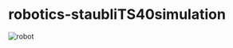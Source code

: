 # robotics-staubliTS40simulation
![robot](https://user-images.githubusercontent.com/96301936/212939230-6ab87b56-5ae1-4064-8f9c-8d215b9a3139.jpg)
